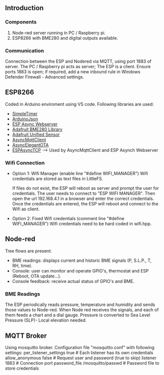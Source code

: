 ## Introduction

### Components
1) Node-red server running in PC / Raspberry pi.
2) ESP8266 with BME280 and digital outputs available.

### Communication
Connection between the ESP and Nodered via MQTT, using port 1883 of server.
The PC / Raspberry pi acts as server; The ESP is a client.
Ensure ports 1883 is open; if required, add a new inbound rule in Windows Defender Firewall - Advanced settings.

## ESP8266
Coded in Arduino enviroment using VS code.
Following libraries are used: 

- [SimpleTimer](https://github.com/jfturcot/SimpleTimer)
- [ArduinoJson](https://github.com/bblanchon/ArduinoJson)
- [ESP Async Webserver](https://github.com/ESP32Async/ESPAsyncWebServer) 
- [Adafruit BME280 Library](https://github.com/adafruit/Adafruit_BME280_Library)
- [Adafruit Unified Sensor](https://github.com/adafruit/Adafruit_Sensor)
- [AsyncMqttClient](https://github.com/marvinroger/async-mqtt-client)
- [AsyncElegantOTA](https://github.com/ayushsharma82/AsyncElegantOTA)
- [ESPAsyncTCP](https://github.com/ESP32Async/ESPAsyncTCP) --> Used by AsyncMqttClient and ESP Asynch Webserver
  
### Wifi Connection
- Option 1: Wifi Manager (enable line "#define WIFI_MANAGER")
  Wifi credentials are stored as text files in LittleFS.

  If files do not exist, the ESP will reboot as server and prompt the user for credentials.
  The user needs to connect to "ESP WIFI MANAGER". 
  Then open the url 192.168.4.1 in a browser and enter the correct credentials.
  Once the credentials are entered, the ESP will reboot and connect to the Wifi as client.

* Option 2: Fixed Wifi credentials (comment line "#define WIFI_MANAGER")
Wifi credentials need to be hard coded in wifi.hpp.
  
## Node-red
Tree flows are present:
- BME readings: displays current and historic BME signals (P, S.L.P., T, RH, time).
- Console: user can monitor and operate GPIO's, thermostat and ESP (Reboot, OTA update...).
- Console feedback: receive actual status of GPIO's and BME. 

### BME Readings
The ESP periodically reads pressure, temperature and humidity and sends those values to Node-red.
When Node red receives the signals, and each of them feeds a chart and a dial gauge.
Pressure is converted to Sea Level Pressure (SLP)- Local elevation needed.

## MQTT Broker
Using mosquitto broker. Configuration file "mosquitto.conf" with following settings:
  per_listener_settings true        # Each listener has its own credentials
  allow_anonymous false             # Request user and password (true to skip)
  listener 1883                     # Connection port
  password_file /mosquitto/passwd   # Password file to store credentials
